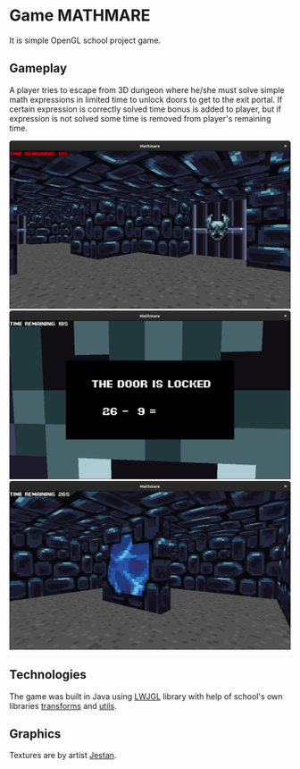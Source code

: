 # Game MATHMARE

It is simple OpenGL school project game. 

## Gameplay

A player tries to escape from 3D dungeon where he/she must solve simple math expressions in limited time to unlock doors
to get to the exit portal. If certain expression is correctly solved time bonus is added to player, but if expression is
not solved some time is removed from player's remaining time.

![dungeon](docs/imgs/dungeon.png)
![expressions](docs/imgs/expressions.png)
![exit-portal](docs/imgs/exit-portal.png)

## Technologies

The game was built in Java using [LWJGL](https://www.lwjgl.org/) library with help of school's own libraries 
[transforms](https://gitlab.com/honza.vanek/transforms) and [utils](https://gitlab.com/Bruno.Jezek/lwjgl-utils).

## Graphics

Textures are by artist [Jestan](https://jestan.itch.io/pixel-texture-pack).
